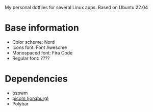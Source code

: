 My personal dotfiles for several Linux apps. Based on Ubuntu 22.04

# Base information
* Color scheme: Nord
* Icons font: Font Awesome
* Monospaced font: Fira Code
* Regular font: ????

# Dependencies

* bspwm
* [picom (jonaburg)](https://github.com/jonaburg/picom)
* Polybar
